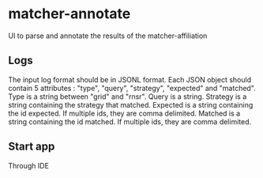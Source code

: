 # matcher-annotate
UI to parse and annotate the results of the matcher-affiliation

## Logs
The input log format should be in JSONL format.
Each JSON object should contain 5 attributes : "type", "query", "strategy", "expected" and "matched".
Type is a string between "grid" and "rnsr".
Query is a string.
Strategy is a string containing the strategy that matched.
Expected is a string containing the id expected. If multiple ids, they are comma delimited.
Matched is a string containing the id matched. If multiple ids, they are comma delimited.

## Start app
Through IDE